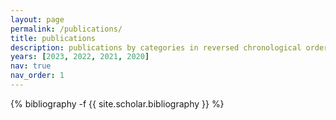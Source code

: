 ```yaml
---
layout: page
permalink: /publications/
title: publications
description: publications by categories in reversed chronological order. generated by jekyll-scholar.
years: [2023, 2022, 2021, 2020]
nav: true
nav_order: 1
---
```

<!-- _pages/publications.md -->
<div class="publications">


{% bibliography -f {{ site.scholar.bibliography }} %}

</div>
